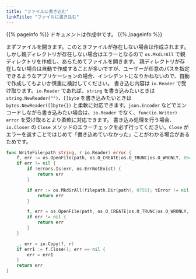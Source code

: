 ```yaml
---
title: "ファイルに書き込む"
linkTitle: "ファイルに書き込む"
---
```


{{% pageinfo %}}
ドキュメントは作成中です。
{{% /pageinfo %}}

まずファイルを開きます。このときファイルが存在しない場合は作成されます。
しかし親ディレクトリが存在しない場合はエラーとなるので `os.MkdirAll` で親ディレクトリを作成し、あらためてファイルを開きます。
親ディレクトリが存在しない場合は自動で作成することが多いですが、ユーザーが任意のパスを指定できるようなアプリケーションの場合、インシデントになりかねないので、自動で作成してもよいか慎重に検討してください。
書き込む内容は `io.Reader` で受け取ります。`io.Reader` であれば、`string` を書き込みたいときは `string.NewReader("")`、`[]byte` を書き込みたいときは `bytes.NewReader([]byte{})` と柔軟に対応できます。`json.Encoder` などでエンコードしながら書き込みたい場合は、`io.Reader` でなく、`func(io.Writer) error` を受け取るとより柔軟に対応できます。
書き込み処理を行う場合、`io.Closer` の `Close` メソッドのエラーチェックを必ず行ってください。`Close` がエラーを返すことではじめて「書き込めていなかった」ことがわかる場合があるためです。

```go
func WriteFile(path string, r io.Reader) error {
	f, err := os.OpenFile(path, os.O_CREATE|os.O_TRUNC|os.O_WRONLY, 0644)
	if err != nil {
		if !errors.Is(err, os.ErrNotExist) {
			return err
		}

		if err := os.MkdirAll(filepath.Dir(path), 0755); tError != nil {
			return err
		}

		f, err = os.OpenFile(path, os.O_CREATE|os.O_TRUNC|os.O_WRONLY, 0644)
		if err != nil {
			return err
		}
	}

	_, err = io.Copy(f, r)
	if err1 := f.Close(); err == nil {
		err = err1
	}
	return err
}
```
